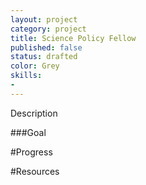 ```yaml
---
layout: project
category: project
title: Science Policy Fellow
published: false
status: drafted
color: Grey
skills:
- 
---
```


Description


###Goal


#Progress


#Resources

